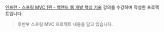 [인프런 - 스프링 MVC 1편 - 백엔드 웹 개발 핵심 기술](https://www.inflearn.com/course/%EC%8A%A4%ED%94%84%EB%A7%81-mvc-1/) 강의를 수강하며 작성한 프로젝트입니다.
> 후반부 스프링 MVC 프로젝트 내용을 담고 있습니다.
